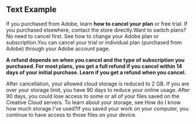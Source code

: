 ## Text Example

If you purchased from Adobe, learn **how to cancel your plan** or free trial. If you purchased elsewhere, contact the store directly.Want to switch plans? No need to cancel first. See how to change your Adobe plan or subscription.You can cancel your trial or individual plan (purchased from Adobe) through your Adobe account page.

 **A refund depends on when you cancel and the type of subscription you purchased. For most plans, you get a full refund if you cancel within 14 days of your initial purchase. Learn if you get a refund when you cancel.**

After cancellation, your allowed cloud storage is reduced to 2 GB. If you are over your storage limit, you have 90 days to reduce your online usage. After 90 days, you could lose access to some or all of your files saved on the Creative Cloud servers. To learn about your storage, see How do I know how much storage I've used?If you saved your work on your computer, you continue to have access to those files on your device.